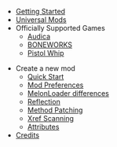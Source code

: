* [Getting Started](gettingstarted.md)
* [Universal Mods](games/universal.md)
* Officially Supported Games
    - [Audica](games/audica.md)
    - [BONEWORKS](games/boneworks.md)
    - [Pistol Whip](games/pistolwhip.md)
- Create a new mod
    - [Quick Start](modders/quickstart.md)
    - [Mod Preferences](modders/preferences.md)
    - [MelonLoader differences](modders/melonloaderdifferences.md)
    - [Reflection](modders/reflection.md)
    - [Method Patching](modders/patching.md)
    - [Xref Scanning](modders/xrefscanning.md)
    - [Attributes](modders/attributes.md)
- [Credits](credits.md)
